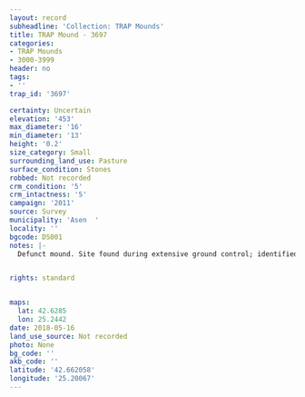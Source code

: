 ```yaml
---
layout: record
subheadline: 'Collection: TRAP Mounds'
title: TRAP Mound - 3697
categories:
- TRAP Mounds
- 3000-3999
header: no
tags:
- ''
trap_id: '3697'

certainty: Uncertain
elevation: '453'
max_diameter: '16'
min_diameter: '13'
height: '0.2'
size_category: Small
surrounding_land_use: Pasture
surface_condition: Stones
robbed: Not recorded
crm_condition: '5'
crm_intactness: '5'
campaign: '2011'
source: Survey
municipality: 'Asen  '
locality: ''
bgcode: DS001
notes: |-
  Defunct mound. Site found during extensive ground control; identified as mound but not fully registered.


rights: standard


maps:
  lat: 42.6285
  lon: 25.2442
date: 2018-05-16
land_use_source: Not recorded
photo: None
bg_code: ''
akb_code: ''
latitude: '42.662058'
longitude: '25.20067'
---
```

